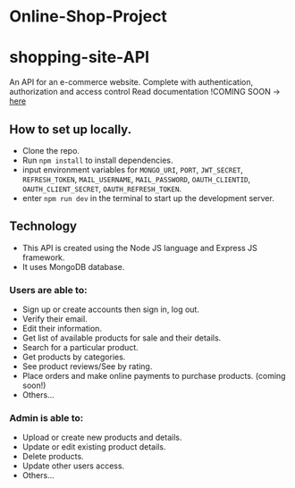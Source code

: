 # Online-Shop-Project

# shopping-site-API

An API for an e-commerce website. Complete with authentication, authorization and access control
Read documentation !COMING SOON -> [here]()

## How to set up locally.

- Clone the repo.
- Run `npm install` to install dependencies.
- input environment variables for `MONGO_URI`, `PORT`, `JWT_SECRET`, `REFRESH_TOKEN`, `MAIL_USERNAME`, `MAIL_PASSWORD`, `OAUTH_CLIENTID`,
  `OAUTH_CLIENT_SECRET`, `OAUTH_REFRESH_TOKEN`.
- enter `npm run dev` in the terminal to start up the development server.

## Technology

- This API is created using the Node JS language and Express JS framework.
- It uses MongoDB database.

### Users are able to:

- Sign up or create accounts then sign in, log out.
- Verify their email.
- Edit their information.
- Get list of available products for sale and their details.
- Search for a particular product.
- Get products by categories.
- See product reviews/See by rating.
- Place orders and make online payments to purchase products. (coming soon!)
- Others...

### Admin is able to:

- Upload or create new products and details.
- Update or edit existing product details.
- Delete products.
- Update other users access.
- Others...
